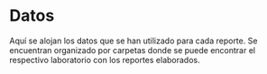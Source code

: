 # Datos

Aquí se alojan los datos que se han utilizado para cada reporte. Se encuentran organizado por carpetas donde se puede encontrar el respectivo laboratorio con los reportes elaborados. 
